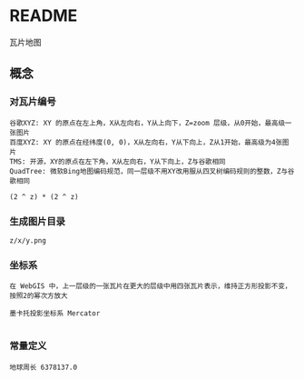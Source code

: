 # README

瓦片地图

## 概念

### 对瓦片编号

```text
谷歌XYZ: XY 的原点在左上角，X从左向右，Y从上向下，Z=zoom 层级，从0开始，最高级一张图片
百度XYZ: XY 的原点在经纬度(0, 0)，X从左向右，Y从下向上，Z从1开始，最高级为4张图片
TMS: 开源，XY的原点在左下角，X从左向右，Y从下向上，Z与谷歌相同
QuadTree: 微软Bing地图编码规范，同一层级不用XY改用服从四叉树编码规则的整数，Z与谷歌相同

(2 ^ z) * (2 ^ z)
```

### 生成图片目录

```text
z/x/y.png
```

### 坐标系

```text
在 WebGIS 中，上一层级的一张瓦片在更大的层级中用四张瓦片表示，维持正方形投影不变，按照2的幂次方放大

墨卡托投影坐标系 Mercator


```

### 常量定义

```text
地球周长 6378137.0
```
